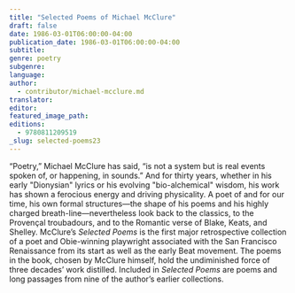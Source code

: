 ```yaml
---
title: "Selected Poems of Michael McClure"
draft: false
date: 1986-03-01T06:00:00-04:00
publication_date: 1986-03-01T06:00:00-04:00
subtitle:
genre: poetry
subgenre:
language:
author:
  - contributor/michael-mcclure.md
translator:
editor:
featured_image_path:
editions:
  - 9780811209519
_slug: selected-poems23
---
```


“Poetry,” Michael McClure has said, “is not a system but is real events spoken of, or happening, in sounds.” And for thirty years, whether in his early "Dionysian" lyrics or his evolving "bio-alchemical" wisdom, his work has shown a ferocious energy and driving physicality. A poet of and for our time, his own formal structures—the shape of his poems and his highly charged breath-line—nevertheless look back to the classics, to the Provençal troubadours, and to the Romantic verse of Blake, Keats, and Shelley. McClure’s _Selected Poems_ is the first major retrospective collection of a poet and Obie-winning playwright associated with the San Francisco Renaissance from its start as well as the early Beat movement. The poems in the book, chosen by McClure himself, hold the undiminished force of three decades’ work distilled. Included in _Selected Poems_ are poems and long passages from nine of the author’s earlier collections.

